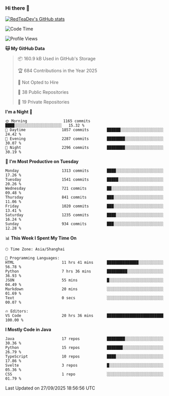 ### Hi there 👋

<!--
**RedTeaDev/RedTeaDev** is a ✨ _special_ ✨ repository because its `README.md` (this file) appears on your GitHub profile.

Here are some ideas to get you started:

- 🔭 I’m currently working on ...
- 🌱 I’m currently learning ...
- 👯 I’m looking to collaborate on ...
- 🤔 I’m looking for help with ...
- 💬 Ask me about ...
- 📫 How to reach me: ...
- 😄 Pronouns: ...
- ⚡ Fun fact: ...
-->

<!--
[![wakatime](https://wakatime.com/badge/user/6b101ed0-04c0-4490-9283-eb61f2efff96.svg)](https://wakatime.com/@6b101ed0-04c0-4490-9283-eb61f2efff96)
!-->

[![RedTeaDev's GitHub stats](https://github-readme-stats.vercel.app/api?username=RedTeaDev\&include_all_commits=true)](https://github.com/anuraghazra/github-readme-stats)
<!--
[![willianrod's wakatime stats](https://github-readme-stats.vercel.app/api/wakatime?username=RedTeaDev)](https://github.com/anuraghazra/github-readme-stats)
!-->
<!--START_SECTION:waka-->
![Code Time](http://img.shields.io/badge/Code%20Time-3%2C525%20hrs%2059%20mins-blue)

![Profile Views](http://img.shields.io/badge/Profile%20Views-0-blue)

**🐱 My GitHub Data** 

> 📦 160.9 kB Used in GitHub's Storage 
 > 
> 🏆 684 Contributions in the Year 2025
 > 
> 🚫 Not Opted to Hire
 > 
> 📜 38 Public Repositories 
 > 
> 🔑 19 Private Repositories 
 > 
**I'm a Night 🦉** 

```text
🌞 Morning                1165 commits        ████░░░░░░░░░░░░░░░░░░░░░   15.32 % 
🌆 Daytime                1857 commits        ██████░░░░░░░░░░░░░░░░░░░   24.42 % 
🌃 Evening                2287 commits        ████████░░░░░░░░░░░░░░░░░   30.07 % 
🌙 Night                  2296 commits        ████████░░░░░░░░░░░░░░░░░   30.19 % 
```
📅 **I'm Most Productive on Tuesday** 

```text
Monday                   1313 commits        ████░░░░░░░░░░░░░░░░░░░░░   17.26 % 
Tuesday                  1541 commits        █████░░░░░░░░░░░░░░░░░░░░   20.26 % 
Wednesday                721 commits         ██░░░░░░░░░░░░░░░░░░░░░░░   09.48 % 
Thursday                 841 commits         ███░░░░░░░░░░░░░░░░░░░░░░   11.06 % 
Friday                   1020 commits        ███░░░░░░░░░░░░░░░░░░░░░░   13.41 % 
Saturday                 1235 commits        ████░░░░░░░░░░░░░░░░░░░░░   16.24 % 
Sunday                   934 commits         ███░░░░░░░░░░░░░░░░░░░░░░   12.28 % 
```


📊 **This Week I Spent My Time On** 

```text
🕑︎ Time Zone: Asia/Shanghai

💬 Programming Languages: 
HTML                     11 hrs 41 mins      ██████████████░░░░░░░░░░░   56.78 % 
Python                   7 hrs 36 mins       █████████░░░░░░░░░░░░░░░░   36.93 % 
JSON                     55 mins             █░░░░░░░░░░░░░░░░░░░░░░░░   04.49 % 
Markdown                 20 mins             ░░░░░░░░░░░░░░░░░░░░░░░░░   01.69 % 
Text                     0 secs              ░░░░░░░░░░░░░░░░░░░░░░░░░   00.07 % 

🔥 Editors: 
VS Code                  20 hrs 36 mins      █████████████████████████   100.00 % 
```

**I Mostly Code in Java** 

```text
Java                     17 repos            ████████░░░░░░░░░░░░░░░░░   30.36 % 
Python                   15 repos            ███████░░░░░░░░░░░░░░░░░░   26.79 % 
TypeScript               10 repos            ████░░░░░░░░░░░░░░░░░░░░░   17.86 % 
Svelte                   3 repos             █░░░░░░░░░░░░░░░░░░░░░░░░   05.36 % 
CSS                      1 repo              ░░░░░░░░░░░░░░░░░░░░░░░░░   01.79 % 
```




 Last Updated on 27/09/2025 18:56:56 UTC
<!--END_SECTION:waka-->



